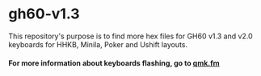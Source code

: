 # gh60-v1.3

This repository's purpose is to find more hex files for GH60 v1.3 and v2.0 keyboards for HHKB, Minila, Poker and Ushift layouts.

#### For more information about keyboards flashing, go to [qmk.fm](https://qmk.fm/)